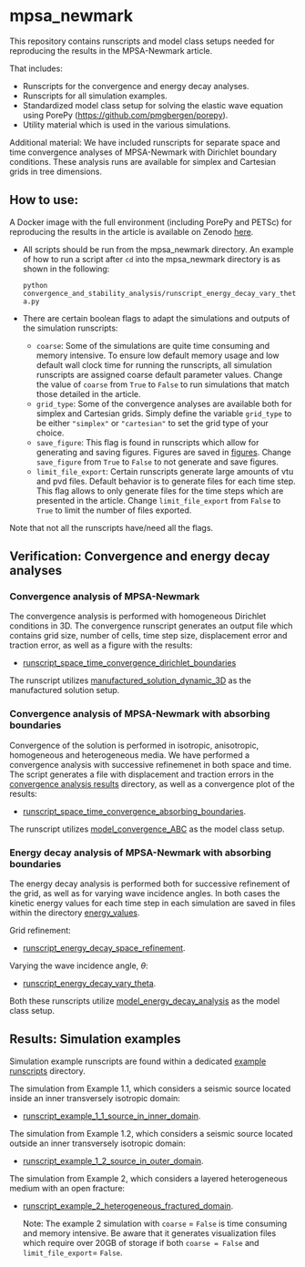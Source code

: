 # mpsa_newmark
This repository contains runscripts and model class setups needed for reproducing the
results in the MPSA-Newmark article.

That includes:
* Runscripts for the convergence and energy decay analyses.
* Runscripts for all simulation examples.
* Standardized model class setup for solving the elastic wave equation using PorePy
  (https://github.com/pmgbergen/porepy).
* Utility material which is used in the various simulations.

Additional material: We have included runscripts for separate space and time convergence
analyses of MPSA-Newmark with Dirichlet boundary conditions. These analysis runs are
available for simplex and Cartesian grids in tree dimensions.

## How to use:
A Docker image with the full environment (including PorePy and PETSc) for reproducing
the results in the article is available on Zenodo
[here](https://doi.org/10.5281/zenodo.13861514).

* All scripts should be run from the mpsa_newmark directory. An example of how to run a
script after `cd` into the mpsa_newmark directory is as shown in the following:

  `python convergence_and_stability_analysis/runscript_energy_decay_vary_theta.py`

* There are certain boolean flags to adapt the simulations and outputs of the simulation
  runscripts:
  * `coarse`: Some of the simulations are quite time consuming and memory intensive. To
    ensure low default memory usage and low default wall clock time for running the
    runscripts, all simulation runscripts are assigned coarse default parameter values.
    Change the value of `coarse` from `True` to `False` to run simulations that match
    those detailed in the article.
  * `grid_type`: Some of the convergence analyses are available both for simplex and
    Cartesian grids. Simply define the variable `grid_type` to be either `"simplex"` or
    `"cartesian"` to set the grid type of your choice.
  * `save_figure`: This flag is found in runscripts which allow for generating and
    saving figures. Figures are saved in
    [figures](./convergence_and_stability_analysis/figures). Change `save_figure` from
    `True` to `False` to not generate and save figures.
  * `limit_file_export`: Certain runscripts generate large amounts of vtu and pvd files.
    Default behavior is to generate files for each time step. This flag allows to only
    generate files for the time steps which are presented in the article. Change
    `limit_file_export` from `False` to `True` to limit the number of files exported.

Note that not all the runscripts have/need all the flags.

## Verification: Convergence and energy decay analyses
### Convergence analysis of MPSA-Newmark
The convergence analysis is performed with homogeneous Dirichlet conditions in 3D. The
convergence runscript generates an output file which contains grid size, number of cells,
time step size, displacement error and traction error, as well as a figure with the results:
* [runscript_space_time_convergence_dirichlet_boundaries](./convergence_and_stability_analysis/runscript_space_time_convergence_dirichlet_boundaries.py)

The runscript utilizes
[manufactured_solution_dynamic_3D](./convergence_and_stability_analysis/analysis_models/manufactured_solution_dynamic_3D.py)
as the manufactured solution setup.

### Convergence analysis of MPSA-Newmark with absorbing boundaries
Convergence of the solution is performed in isotropic, anisotropic, homogeneous and
heterogeneous media. We have performed a convergence analysis with successive
refinemenet in both space and time. The script generates a file with displacement and
traction errors in the [convergence analysis
results](./convergence_and_stability_analysis/convergence_analysis_results) directory,
as well as a convergence plot of the results:
  * [runscript_space_time_convergence_absorbing_boundaries](./convergence_and_stability_analysis/runscript_space_time_convergence_absorbing_boundaries.py).


The runscript utilizes
[model_convergence_ABC](./convergence_and_stability_analysis/analysis_models/model_convergence_ABC.py)
as the model class setup. 

### Energy decay analysis of MPSA-Newmark with absorbing boundaries
The energy decay analysis is performed both for successive refinement of the grid, as
well as for varying wave incidence angles. In both cases the kinetic energy values for
each time step in each simulation are saved in files within the directory
[energy_values](./convergence_and_stability_analysis/energy_values/).

Grid refinement:
* [runscript_energy_decay_space_refinement](./convergence_and_stability_analysis/runscript_energy_decay_space_refinement.py).


Varying the wave incidence angle, $\theta$:
* [runscript_energy_decay_vary_theta](./convergence_and_stability_analysis/runscript_energy_decay_vary_theta.py).

Both these runscripts utilize [model_energy_decay_analysis](./convergence_and_stability_analysis/analysis_models/model_energy_decay_analysis.py) as the model class setup.

## Results: Simulation examples
Simulation example runscripts are found within a dedicated [example
runscripts](./example_runscripts/) directory.


The simulation from Example 1.1, which considers a seismic source located inside an
inner transversely isotropic domain:
* [runscript_example_1_1_source_in_inner_domain](./example_runscripts/runscript_example_1_1_source_in_inner_domain.py).


The simulation from Example 1.2, which considers a seismic source located outside an
  inner transversely isotropic domain:
* [runscript_example_1_2_source_in_outer_domain](./example_runscripts/runscript_example_1_2_source_in_outer_domain.py).


The simulation from Example 2, which considers a layered heterogeneous medium with an
open fracture:
* [runscript_example_2_heterogeneous_fractured_domain](./example_runscripts/runscript_example_2_heterogeneous_fractured_domain.py).

    Note: The example 2 simulation with `coarse` = `False` is time consuming and memory
    intensive. Be aware that it generates visualization files which require over 20GB of
    storage if both `coarse = False` and `limit_file_export`= `False`.
